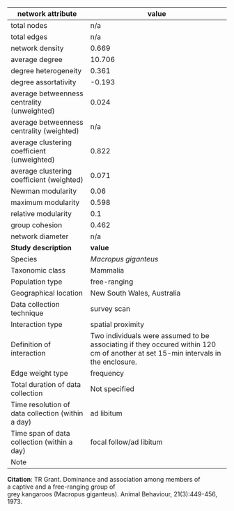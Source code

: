 network attribute|value
---|---
total nodes|n/a
total edges|n/a
network density|0.669
average degree|10.706
degree heterogeneity|0.361
degree assortativity|-0.193
average betweenness centrality (unweighted)|0.024
average betweenness centrality (weighted)|n/a
average clustering coefficient (unweighted)|0.822
average clustering coefficient (weighted)|0.071
Newman modularity|0.06
maximum modularity|0.598
relative modularity|0.1
group cohesion|0.462
network diameter|n/a
**Study description**|**value**
Species|*Macropus giganteus*
Taxonomic class|Mammalia
Population type|free-ranging
Geographical location|New South Wales, Australia
Data collection technique|survey scan
Interaction type|spatial proximity
Definition of interaction|Two individuals were assumed to be associating if they occured within 120 cm of another at set 15-min intervals in the enclosure.
Edge weight type|frequency
Total duration of data collection|Not specified
Time resolution of data collection (within a day)|ad libitum
Time span of data collection (within a day)|focal follow/ad libitum
Note|
**Citation**: TR Grant. Dominance and association among members of <br> a captive and a free-ranging group of <br> grey kangaroos (Macropus giganteus). Animal Behaviour, 21(3):449-456, <br> 1973.